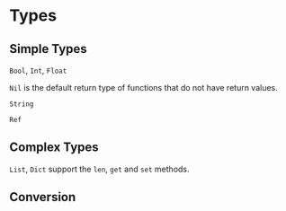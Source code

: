 # Types

## Simple Types

`Bool`, `Int`, `Float`

`Nil` is the default return type of functions that do not have return values.

`String`

`Ref`

## Complex Types

`List`, `Dict` support the `len`, `get` and `set` methods.

## Conversion
